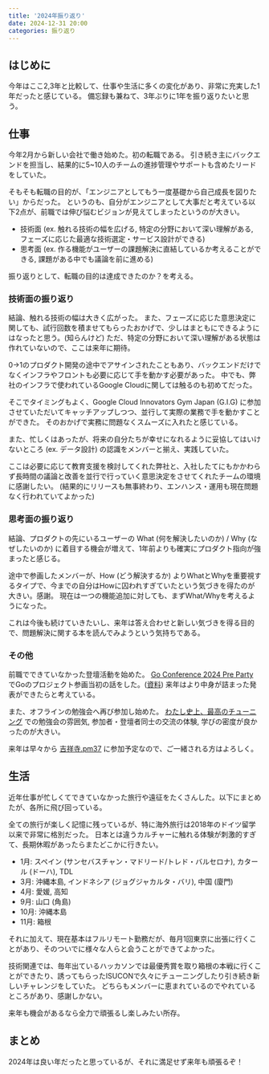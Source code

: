 ```yaml
---
title: '2024年振り返り'
date: 2024-12-31 20:00
categories: 振り返り
---
```


## はじめに

今年はここ2,3年と比較して、仕事や生活に多くの変化があり、非常に充実した1年だったと感じている。
備忘録も兼ねて、3年ぶりに1年を振り返りたいと思う。

## 仕事

今年2月から新しい会社で働き始めた。初の転職である。
引き続き主にバックエンドを担当し、結果的に5~10人のチームの進捗管理やサポートも含めたリードをしていた。

そもそも転職の目的が、「エンジニアとしてもう一度基礎から自己成長を図りたい」からだった。
というのも、自分がエンジニアとして大事だと考えている以下2点が、前職では伸び悩むビジョンが見えてしまったというのが大きい。

- 技術面 (ex. 触れる技術の幅を広げる, 特定の分野において深い理解がある, フェーズに応じた最適な技術選定・サービス設計ができる)
- 思考面 (ex. 作る機能がユーザーの課題解決に直結しているか考えることができる, 課題がある中でも議論を前に進める)

振り返りとして、転職の目的は達成できたのか？を考える。

### 技術面の振り返り

結論、触れる技術の幅は大きく広がった。
また、フェーズに応じた意思決定に関しても、試行回数を積ませてもらったおかげで、少しはまともにできるようにはなったと思う。(知らんけど)
ただ、特定の分野において深い理解がある状態は作れていないので、ここは来年に期待。

0→1のプロダクト開発の途中でアサインされたこともあり、バックエンドだけでなくインフラやフロントも必要に応じて手を動かす必要があった。
中でも、弊社のインフラで使われているGoogle Cloudに関しては触るのも初めてだった。

そこでタイミングもよく、Google Cloud Innovators Gym Japan (G.I.G) に参加させていただいてキャッチアップしつつ、並行して実際の業務で手を動かすことができた。
そのおかげで実務に問題なくスムーズに入れたと感じている。

また、忙しくはあったが、将来の自分たちが幸せになれるように妥協してはいけないところ (ex. データ設計) の認識をメンバーと揃え、実践していた。

ここは必要に応じて教育支援を検討してくれた弊社と、入社したてにもかかわらず長時間の議論と改善を並行で行っていく意思決定をさせてくれたチームの環境に感謝したい。
(結果的にリリースも無事終わり、エンハンス・運用も現在問題なく行われていてよかった)

### 思考面の振り返り

結論、プロダクトの先にいるユーザーの What (何を解決したいのか) / Why (なぜしたいのか) に着目する機会が増えて、1年前よりも確実にプロダクト指向が強まったと感じる。

途中で参画したメンバーが、How (どう解決するか) よりWhatとWhyを重要視するタイプで、今までの自分はHowに囚われすぎていたという気づきを得たのが大きい。感謝。
現在は一つの機能追加に対しても、まずWhat/Whyを考えるようになった。

これは今後も続けていきたいし、来年は答え合わせと新しい気づきを得る目的で、問題解決に関する本を読んでみようという気持ちである。

### その他

前職でできていなかった登壇活動を始めた。
[Go Conference 2024 Pre Party](https://moneyforward.connpass.com/event/313929/) でGoのプロジェクト参画当初の話をした。([資料](https://speakerdeck.com/kaorumuta/godenotimukai-fa-nitu-zhong-can-hua-sitasi-ga-na-de-siteshi-zhuang-wojin-merutameniyatutakoto-ming-ming-bian))
来年はより中身が詰まった発表ができたらと考えている。

また、オフラインの勉強会へ再び参加し始めた。
[わたし史上、最高のチューニング](https://hack-at-delta.connpass.com/event/332966/) での勉強会の雰囲気, 参加者・登壇者同士の交流の体験, 学びの密度が良かったのが大きい。

来年は早々から [吉祥寺.pm37](https://kichijojipm.connpass.com/event/339040/) に参加予定なので、ご一緒される方はよろしく。

## 生活

近年仕事が忙しくてできていなかった旅行や遠征をたくさんした。以下にまとめたが、各所に飛び回っている。

全ての旅行が楽しく記憶に残っているが、特に海外旅行は2018年のドイツ留学以来で非常に格別だった。
日本とは違うカルチャーに触れる体験が刺激的すぎて、長期休暇があったらまたどこかに行きたい。

- 1月: スペイン (サンセバスチャン・マドリード/トレド・バルセロナ), カタール (ドーハ), TDL
- 3月: 沖縄本島, インドネシア (ジョグジャカルタ・バリ), 中国 (廈門)
- 4月: 愛媛, 高知
- 9月: 山口 (角島)
- 10月: 沖縄本島
- 11月: 箱根

それに加えて、現在基本はフルリモート勤務だが、毎月1回東京に出張に行くことがあり、そのついでに様々な人らと会うことができてよかった。

技術関連では、毎年出ているハッカソンでは最優秀賞を取り箱根の本戦に行くことができたり、誘ってもらったISUCONで久々にチューニングしたり引き続き新しいチャレンジをしていた。
どちらもメンバーに恵まれているのでやれているところがあり、感謝しかない。

来年も機会があるなら全力で頑張るし楽しみたい所存。

## まとめ

2024年は良い年だったと思っているが、それに満足せず来年も頑張るぞ！
